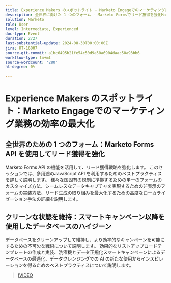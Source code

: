 ```yaml
---
title: Experience Makers のスポットライト - Marketo Engageでのマーケティング業務の効率の最大化
description: 全世界に向けた 1 つのフォーム - Marketo Formsでリード獲得を強化Marketo Forms API のパワーである APIHarness は、リード獲得戦略を強化します。 このセッションでは、多用途のJavaScript API を利用するためのベストプラクティスを詳しく説明します。 様々な国固有の規制に準拠するための単一のフォームのカスタマイズ方法、シームレスなデータキャプチャを実現するための非表示のフォームの実装方法、リード生成の取り組みを最大化するための高度なローカライゼーション手法の詳細を説明します。 スマートキャンペーンと BeyondDiscover を使用してデータベースをクリーンに保つデータベースをクリーンアップして維持するための不可欠な戦術を見つけ、より効率的なキャンペーンを可能にします。 効果的なリストアップロードテンプレートの作成と実装、洗濯機とデータ正規化スマートキャンペーンによるデータベースの最適化、データクレンジングでの AI の新たな使用からインスピレーションを得るためのベストプラクティスについて説明します。
solution: Marketo
role: User
level: Intermediate, Experienced
doc-type: Event
duration: 2727
last-substantial-update: 2024-08-30T00:00:00Z
jira: KT-16007
source-git-commit: a1bc6495b21fe54c50d9a50a6904daac50a93bb6
workflow-type: tm+mt
source-wordcount: '280'
ht-degree: 0%

---
```



# Experience Makers のスポットライト：Marketo Engageでのマーケティング業務の効率の最大化

## 全世界のための 1 つのフォーム：Marketo Forms API を使用してリード獲得を強化

Marketo Forms API の機能を活用して、リード獲得戦略を強化します。 このセッションでは、多用途のJavaScript API を利用するためのベストプラクティスを詳しく説明します。 様々な国固有の規制に準拠するための単一のフォームのカスタマイズ方法、シームレスなデータキャプチャを実現するための非表示のフォームの実装方法、リード生成の取り組みを最大化するための高度なローカライゼーション手法の詳細を説明します。

## クリーンな状態を維持：スマートキャンペーン以降を使用したデータベースのハイジーン

データベースをクリーンアップして維持し、より効率的なキャンペーンを可能にするための不可欠な戦術について説明します。 効果的なリストアップロードテンプレートの作成と実装、洗濯機とデータ正規化スマートキャンペーンによるデータベースの最適化、データクレンジングでの AI の新たな使用からインスピレーションを得るためのベストプラクティスについて説明します。

>[!VIDEO](https://video.tv.adobe.com/v/3432953/?learn=on)
